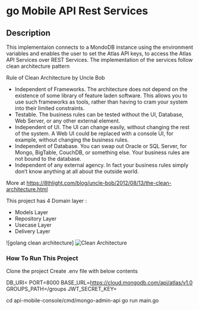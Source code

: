 # go Mobile API Rest Services

## Description
This implementaion connects to a MondoDB instance using the environment variables and enables the user to set the 
Atlas API keys, to access the Atlas API Services over REST Services.
The implementation of the services follow clean architecture pattern

Rule of Clean Architecture by Uncle Bob
 * Independent of Frameworks. The architecture does not depend on the existence of some library of feature laden software. This allows you to use such frameworks as tools, rather than having to cram your system into their limited constraints.
 * Testable. The business rules can be tested without the UI, Database, Web Server, or any other external element.
 * Independent of UI. The UI can change easily, without changing the rest of the system. A Web UI could be replaced with a console UI, for example, without changing the business rules.
 * Independent of Database. You can swap out Oracle or SQL Server, for Mongo, BigTable, CouchDB, or something else. Your business rules are not bound to the database.
 * Independent of any external agency. In fact your business rules simply don’t know anything at all about the outside world.

More at https://8thlight.com/blog/uncle-bob/2012/08/13/the-clean-architecture.html

This project has  4 Domain layer :
 * Models Layer
 * Repository Layer
 * Usecase Layer  
 * Delivery Layer
 
![golang clean architecture] ![Clean Architecture](https://user-images.githubusercontent.com/10128767/125108572-d1443300-e0a7-11eb-9b11-550b4c40c83a.png)

### How To Run This Project

Clone the project 
Create .env file with below contents

DB_URI=<Your MongoDB Connection URL>
PORT=8000
BASE_URL=https://cloud.mongodb.com/api/atlas/v1.0
GROUPS_PATH=/groups
JWT_SECRET_KEY=<ANY JWK SECRET KET FOR AUTH>

cd  api-mobile-console/cmd/mongo-admin-api
go run main.go
